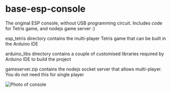 # base-esp-console
The original ESP console, without USB programming circuit. Includes code for Tetris game, and nodejs game server :)

esp_tetris directory contains the multi-player Tetris game that can be built in the Arduino IDE

arduino_libs directory contains a couple of customised libraries required by Arduino IDE to build the project

gameserver.zip contains the nodejs socket server that allows multi-player. You do not need this for single player

![Photo of console](http://www.smashcat.org/av/esp_console.jpg)
